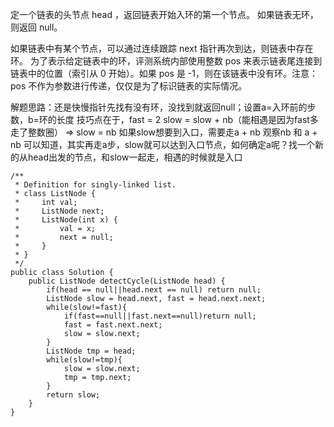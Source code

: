 定一个链表的头节点  head ，返回链表开始入环的第一个节点。 如果链表无环，则返回 null。

如果链表中有某个节点，可以通过连续跟踪 next 指针再次到达，则链表中存在环。 为了表示给定链表中的环，评测系统内部使用整数 pos 来表示链表尾连接到链表中的位置（索引从 0 开始）。如果 pos 是 -1，则在该链表中没有环。注意：pos 不作为参数进行传递，仅仅是为了标识链表的实际情况。

解题思路：还是快慢指针先找有没有环，没找到就返回null；设置a=入环前的步数，b=环的长度
技巧点在于，fast = 2 slow = slow + nb（能相遇是因为fast多走了整数圈） => slow = nb 如果slow想要到入口，需要走a + nb
观察nb 和 a + nb 可以知道，其实再走a步，slow就可以达到入口节点，如何确定a呢？找一个新的从head出发的节点，和slow一起走，相遇的时候就是入口
```
/**
 * Definition for singly-linked list.
 * class ListNode {
 *     int val;
 *     ListNode next;
 *     ListNode(int x) {
 *         val = x;
 *         next = null;
 *     }
 * }
 */
public class Solution {
    public ListNode detectCycle(ListNode head) {
        if(head == null||head.next == null) return null;
        ListNode slow = head.next, fast = head.next.next;
        while(slow!=fast){
            if(fast==null||fast.next==null)return null;
            fast = fast.next.next;
            slow = slow.next;
        }
        ListNode tmp = head;
        while(slow!=tmp){
            slow = slow.next;
            tmp = tmp.next;
        }
        return slow;
    }
}
```
